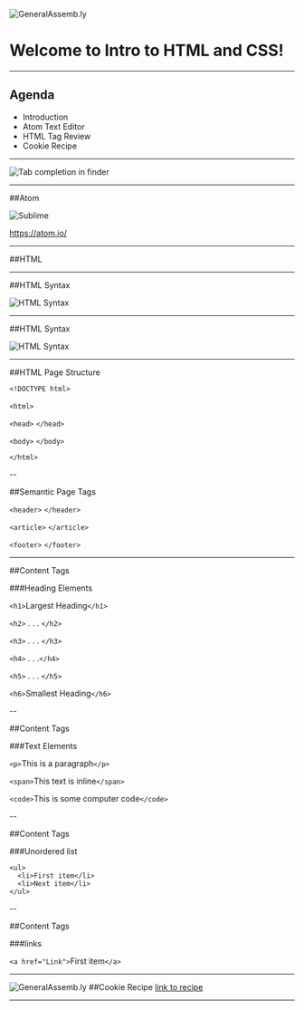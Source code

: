 ![GeneralAssemb.ly](../img/html-css.png)

# Welcome to Intro to HTML and CSS!

---

## Agenda

* Introduction
* Atom Text Editor
*	HTML Tag Review
*	Cookie Recipe

---

![Tab completion in finder](../img/tab_completion.png)

---


##Atom

![Sublime](../img/stom.png)

https://atom.io/

---

##HTML

---

##HTML Syntax

![HTML Syntax](../img/tags.png)

---

##HTML Syntax

![HTML Syntax](../img/tags_attributes.png)

---

##HTML Page Structure


```<!DOCTYPE html>```

```<html>``` ``` ```

```<head>``` ```</head>```

```<body>``` ```</body>```

```</html>```

--

##Semantic Page Tags


```<header>``` ```</header>```

```<article>``` ```</article>```

```<footer>``` ```</footer>```

---

##Content Tags

###Heading Elements

```<h1>```Largest Heading```</h1>```

```<h2>``` . . . ```</h2>```

```<h3>``` . . . ```</h3>```

```<h4>``` . . .```</h4>```

```<h5>``` . . . ```</h5>```

```<h6>```Smallest Heading```</h6>```

--

##Content Tags

###Text Elements

```<p>```This is a paragraph```</p>```

```<span>```This text is inline```</span>```

```<code>```This is some computer code```</code>```

--

##Content Tags

###Unordered list

```
<ul>
  <li>First item</li>
  <li>Next item</li>
</ul>
```

--

##Content Tags

###links

 ```<a href="Link">```First item```</a>```

---

![GeneralAssemb.ly](../img/icons/exercise_icon_md.png)
##Cookie Recipe
[link to recipe](https://www.cookies.com)

---
